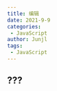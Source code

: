 ```yaml
---
title: 编辑
date: 2021-9-9
categories:
 - JavaScript
author: Junjl
tags:
 - JavaScript
---
```


## ???
```js
```
